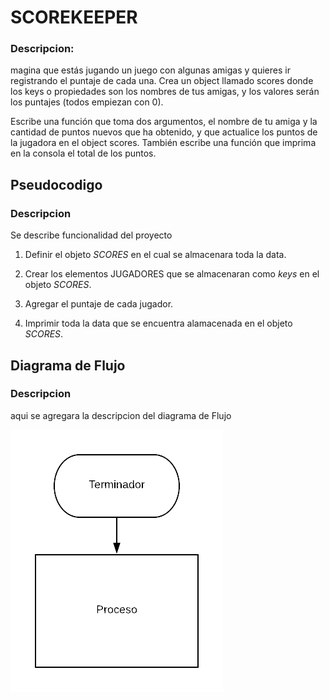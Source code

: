 # SCOREKEEPER

### Descripcion:
magina que estás jugando un juego con algunas amigas y quieres ir registrando el puntaje de cada una. Crea un object llamado scores donde los keys o propiedades son los nombres de tus amigas, y los valores serán los puntajes (todos empiezan con 0).

Escribe una función que toma dos argumentos, el nombre de tu amiga y la cantidad de puntos nuevos que ha obtenido, y que actualice los puntos de la jugadora en el object scores. También escribe una función que imprima en la consola el total de los puntos.

## Pseudocodigo
### Descripcion
Se describe funcionalidad del proyecto

1. Definir el objeto *SCORES* en el cual se almacenara toda la data.

2. Crear los elementos JUGADORES que se almacenaran como *keys* en el objeto *SCORES*.

3. Agregar el puntaje de cada jugador.

4. Imprimir toda la data que se encuentra alamacenada en el objeto *SCORES*.


## Diagrama de Flujo
### Descripcion
aqui se agregara la descripcion del diagrama de Flujo

![diagrama de flujo del problema](assets/image/diagrama-flujo.png)
